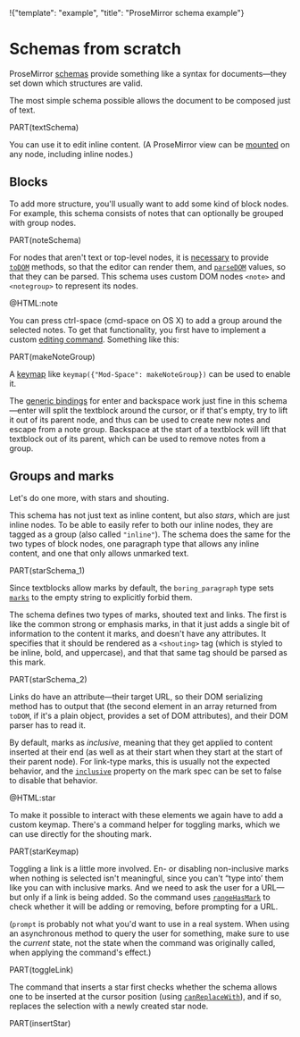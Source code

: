 !{"template": "example", "title": "ProseMirror schema example"}

# Schemas from scratch

ProseMirror [schemas](/docs/guide/#schema) provide something like a
syntax for documents—they set down which structures are valid.

The most simple schema possible allows the document to be composed
just of text.

PART(textSchema)

You can use it to edit inline content. <span id="text-editor"></span>
(A ProseMirror view can be [mounted](##view.EditorView.constructor) on
any node, including inline nodes.)

## Blocks

To add more structure, you'll usually want to add some kind of block
nodes. For example, this schema consists of notes that can
optionally be grouped with group nodes.

PART(noteSchema)

For nodes that aren't text or top-level nodes, it is
[necessary](/docs/guide/#schema.serialization_and_parsing) to provide
[`toDOM`](##model.NodeSpec.toDOM) methods, so that the editor can
render them, and [`parseDOM`](##model.NodeSpec.parseDOM) values, so
that they can be parsed. This schema uses custom DOM nodes `<note>`
and `<notegroup>` to represent its nodes.

@HTML:note

You can press ctrl-space (cmd-space on OS X) to add a group around the
selected notes. To get that functionality, you first have to implement
a custom [editing command](/docs/guide/#commands). Something like
this:

PART(makeNoteGroup)

A [keymap](##keymap) like `keymap({"Mod-Space": makeNoteGroup})` can
be used to enable it.

The [generic bindings](##commands.baseKeymap) for enter and backspace
work just fine in this schema—enter will split the textblock around
the cursor, or if that's empty, try to lift it out of its parent node,
and thus can be used to create new notes and escape from a note group.
Backspace at the start of a textblock will lift that textblock out of
its parent, which can be used to remove notes from a group.

## Groups and marks

Let's do one more, with stars and shouting.

This schema has not just text as inline content, but also _stars_,
which are just inline nodes. To be able to easily refer to both our
inline nodes, they are tagged as a group (also called `"inline"`). The
schema does the same for the two types of block nodes, one paragraph
type that allows any inline content, and one that only allows unmarked
text.

PART(starSchema_1)

Since textblocks allow marks by default, the `boring_paragraph` type
sets [`marks`](##model.NodeSpec.marks) to the empty string to
explicitly forbid them.

The schema defines two types of marks, shouted text and links. The
first is like the common strong or emphasis marks, in that it just
adds a single bit of information to the content it marks, and doesn't
have any attributes. It specifies that it should be rendered as a
`<shouting>` tag (which is styled to be inline, bold, and uppercase),
and that that same tag should be parsed as this mark.

PART(starSchema_2)

Links do have an attribute—their target URL, so their DOM serializing
method has to output that (the second element in an array returned
from `toDOM`, if it's a plain object, provides a set of DOM
attributes), and their DOM parser has to read it.

By default, marks as _inclusive_, meaning that they get applied to
content inserted at their end (as well as at their start when they
start at the start of their parent node). For link-type marks, this is
usually not the expected behavior, and the
[`inclusive`](##model.MarkSpec.inclusive) property on the mark spec
can be set to false to disable that behavior.

@HTML:star

To make it possible to interact with these elements we again have to
add a custom keymap. There's a command helper for toggling marks,
which we can use directly for the shouting mark.

PART(starKeymap)

Toggling a link is a little more involved. En- or disabling
non-inclusive marks when nothing is selected isn't meaningful, since
you can't “type into’ them like you can with inclusive marks. And we
need to ask the user for a URL—but only if a link is being added. So
the command uses [`rangeHasMark`](##model.Node.rangeHasMark) to check
whether it will be adding or removing, before prompting for a URL.

(`prompt` is probably not what you'd want to use in a real system.
When using an asynchronous method to query the user for something,
make sure to use the _current_ state, not the state when the command
was originally called, when applying the command's effect.)

PART(toggleLink)

The command that inserts a star first checks whether the schema allows
one to be inserted at the cursor position (using
[`canReplaceWith`](##model.Node.canReplaceWith)), and if so, replaces
the selection with a newly created star node.

PART(insertStar)
